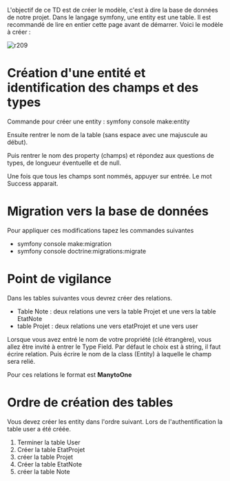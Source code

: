 L'objectif de ce TD est de créer le modèle, c'est à dire la base de données de notre projet.
Dans le langage symfony, une entity est une table.
Il est recommandé de lire en entier cette page avant de démarrer.
Voici le modèle à créer :

![r209](http://51.222.75.212/ressources/modeleR209.png)
# Création d'une entité et identification des champs et des types
Commande pour créer une entity : symfony console make:entity

Ensuite rentrer le nom de la table (sans espace avec une majuscule au début).

Puis rentrer le nom des property (champs) et répondez aux questions de types, de longueur éventuelle et de null.

Une fois que tous les champs sont nommés, appuyer sur entrée.
Le mot Success apparait.

# Migration vers la base de données

Pour appliquer ces modifications tapez les commandes suivantes 
* symfony console make:migration
* symfony console doctrine:migrations:migrate

# Point de vigilance
Dans les tables suivantes vous devrez créer des relations.
* Table Note : deux relations une vers la table Projet et une vers la table EtatNote
* table Projet : deux relations une vers etatProjet et une vers user

Lorsque vous avez entré le nom de votre propriété (clé étrangère), vous allez être invité à entrer le Type Field. Par défaut le choix est à string, il faut écrire relation. Puis écrire le nom de la class (Entity) à laquelle le champ sera relié.

Pour ces relations le format est **ManytoOne**

# Ordre de création des tables
Vous devez créer les entity dans l'ordre suivant. Lors de l'authentification la table user a été créée.
1. Terminer la table User
2. Créer la table EtatProjet
3. créer la table Projet
4. Créer la table EtatNote
5. créer la table Note
